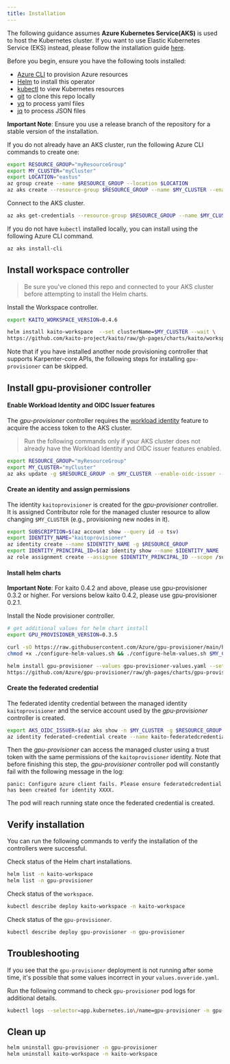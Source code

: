 ```yaml
---
title: Installation
---
```


The following guidance assumes **Azure Kubernetes Service(AKS)** is used to host the Kubernetes cluster. If you want to use Elastic Kubernetes Service (EKS) instead, please follow the installation guide [here](https://github.com/kaito-project/kaito/blob/main/docs/aws/aws_installation.md).

Before you begin, ensure you have the following tools installed:

- [Azure CLI](https://learn.microsoft.com/cli/azure/install-azure-cli) to provision Azure resources
- [Helm](https://helm.sh) to install this operator
- [kubectl](https://kubernetes.io/docs/tasks/tools/) to view Kubernetes resources
- [git](https://git-scm.com/downloads) to clone this repo locally
- [yq](https://github.com/mikefarah/yq) to process yaml files
- [jq](https://jqlang.github.io/jq/download) to process JSON files

**Important Note**:
Ensure you use a release branch of the repository for a stable version of the installation.

If you do not already have an AKS cluster, run the following Azure CLI commands to create one:

```bash
export RESOURCE_GROUP="myResourceGroup"
export MY_CLUSTER="myCluster"
export LOCATION="eastus"
az group create --name $RESOURCE_GROUP --location $LOCATION
az aks create --resource-group $RESOURCE_GROUP --name $MY_CLUSTER --enable-oidc-issuer --enable-workload-identity --enable-managed-identity --generate-ssh-keys
```

Connect to the AKS cluster.

```bash
az aks get-credentials --resource-group $RESOURCE_GROUP --name $MY_CLUSTER
```

If you do not have `kubectl` installed locally, you can install using the following Azure CLI command.

```bash
az aks install-cli
```

## Install workspace controller

> Be sure you've cloned this repo and connected to your AKS cluster before attempting to install the Helm charts.

Install the Workspace controller.

```bash
export KAITO_WORKSPACE_VERSION=0.4.6

helm install kaito-workspace  --set clusterName=$MY_CLUSTER --wait \
https://github.com/kaito-project/kaito/raw/gh-pages/charts/kaito/workspace-$KAITO_WORKSPACE_VERSION.tgz --namespace kaito-workspace --create-namespace
```

Note that if you have installed another node provisioning controller that supports Karpenter-core APIs, the following steps for installing `gpu-provisioner` can be skipped.

## Install gpu-provisioner controller

#### Enable Workload Identity and OIDC Issuer features
The *gpu-provisioner* controller requires the [workload identity](https://learn.microsoft.com/azure/aks/workload-identity-overview?tabs=dotnet) feature to acquire the access token to the AKS cluster.

> Run the following commands only if your AKS cluster does not already have the Workload Identity and OIDC issuer features enabled.

```bash
export RESOURCE_GROUP="myResourceGroup"
export MY_CLUSTER="myCluster"
az aks update -g $RESOURCE_GROUP -n $MY_CLUSTER --enable-oidc-issuer --enable-workload-identity --enable-managed-identity
```

#### Create an identity and assign permissions
The identity `kaitoprovisioner` is created for the *gpu-provisioner* controller. It is assigned Contributor role for the managed cluster resource to allow changing `$MY_CLUSTER` (e.g., provisioning new nodes in it).
```bash
export SUBSCRIPTION=$(az account show --query id -o tsv)
export IDENTITY_NAME="kaitoprovisioner"
az identity create --name $IDENTITY_NAME -g $RESOURCE_GROUP
export IDENTITY_PRINCIPAL_ID=$(az identity show --name $IDENTITY_NAME -g $RESOURCE_GROUP --subscription $SUBSCRIPTION --query 'principalId' -o tsv)
az role assignment create --assignee $IDENTITY_PRINCIPAL_ID --scope /subscriptions/$SUBSCRIPTION/resourceGroups/$RESOURCE_GROUP/providers/Microsoft.ContainerService/managedClusters/$MY_CLUSTER  --role "Contributor"
```

#### Install helm charts

**Important Note**:
For kaito 0.4.2 and above, please use gpu-provisioner 0.3.2 or higher. For versions below kaito 0.4.2, please use gpu-provisioner 0.2.1.

Install the Node provisioner controller.
```bash
# get additional values for helm chart install
export GPU_PROVISIONER_VERSION=0.3.5

curl -sO https://raw.githubusercontent.com/Azure/gpu-provisioner/main/hack/deploy/configure-helm-values.sh
chmod +x ./configure-helm-values.sh && ./configure-helm-values.sh $MY_CLUSTER $RESOURCE_GROUP $IDENTITY_NAME

helm install gpu-provisioner --values gpu-provisioner-values.yaml --set settings.azure.clusterName=$MY_CLUSTER --wait \
https://github.com/Azure/gpu-provisioner/raw/gh-pages/charts/gpu-provisioner-$GPU_PROVISIONER_VERSION.tgz --namespace gpu-provisioner --create-namespace
```

#### Create the federated credential
The federated identity credential between the managed identity `kaitoprovisioner` and the service account used by the *gpu-provisioner* controller is created.
```bash
export AKS_OIDC_ISSUER=$(az aks show -n $MY_CLUSTER -g $RESOURCE_GROUP --subscription $SUBSCRIPTION --query "oidcIssuerProfile.issuerUrl" -o tsv)
az identity federated-credential create --name kaito-federatedcredential --identity-name $IDENTITY_NAME -g $RESOURCE_GROUP --issuer $AKS_OIDC_ISSUER --subject system:serviceaccount:"gpu-provisioner:gpu-provisioner" --audience api://AzureADTokenExchange --subscription $SUBSCRIPTION
```
Then the *gpu-provisioner* can access the managed cluster using a trust token with the same permissions of the `kaitoprovisioner` identity.
Note that before finishing this step, the *gpu-provisioner* controller pod will constantly fail with the following message in the log:
```
panic: Configure azure client fails. Please ensure federatedcredential has been created for identity XXXX.
```
The pod will reach running state once the federated credential is created.

## Verify installation
You can run the following commands to verify the installation of the controllers were successful.

Check status of the Helm chart installations.

```bash
helm list -n kaito-workspace
helm list -n gpu-provisioner
```

Check status of the `workspace`.

```bash
kubectl describe deploy kaito-workspace -n kaito-workspace
```

Check status of the `gpu-provisioner`.

```bash
kubectl describe deploy gpu-provisioner -n gpu-provisioner
```

## Troubleshooting
If you see that the `gpu-provisioner` deployment is not running after some time, it's possible that some values incorrect in your `values.ovveride.yaml`.

Run the following command to check `gpu-provisioner` pod logs for additional details.

```bash
kubectl logs --selector=app.kubernetes.io\/name=gpu-provisioner -n gpu-provisioner
```

## Clean up

```bash
helm uninstall gpu-provisioner -n gpu-provisioner
helm uninstall kaito-workspace -n kaito-workspace
```
